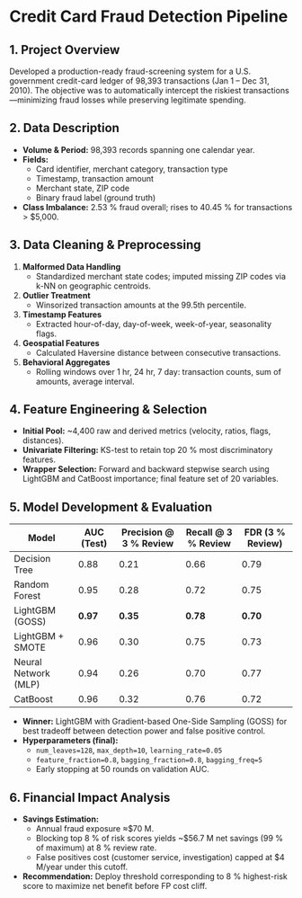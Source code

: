 # Credit Card Fraud Detection Pipeline

## 1. Project Overview
Developed a production-ready fraud-screening system for a U.S. government credit-card ledger of 98,393 transactions (Jan 1 – Dec 31, 2010). The objective was to automatically intercept the riskiest transactions—minimizing fraud losses while preserving legitimate spending.

## 2. Data Description
- **Volume & Period:** 98,393 records spanning one calendar year.  
- **Fields:**  
  - Card identifier, merchant category, transaction type  
  - Timestamp, transaction amount  
  - Merchant state, ZIP code  
  - Binary fraud label (ground truth)  
- **Class Imbalance:** 2.53 % fraud overall; rises to 40.45 % for transactions > \$5,000.

## 3. Data Cleaning & Preprocessing
1. **Malformed Data Handling**  
   - Standardized merchant state codes; imputed missing ZIP codes via k-NN on geographic centroids.  
2. **Outlier Treatment**  
   - Winsorized transaction amounts at the 99.5th percentile.  
3. **Timestamp Features**  
   - Extracted hour-of-day, day-of-week, week-of-year, seasonality flags.  
4. **Geospatial Features**  
   - Calculated Haversine distance between consecutive transactions.  
5. **Behavioral Aggregates**  
   - Rolling windows over 1 hr, 24 hr, 7 day: transaction counts, sum of amounts, average interval.

## 4. Feature Engineering & Selection
- **Initial Pool:** ~4,400 raw and derived metrics (velocity, ratios, flags, distances).  
- **Univariate Filtering:** KS-test to retain top 20 % most discriminatory features.  
- **Wrapper Selection:** Forward and backward stepwise search using LightGBM and CatBoost importance; final feature set of 20 variables.

## 5. Model Development & Evaluation
| Model                 | AUC (Test) | Precision @ 3 % Review | Recall @ 3 % Review | FDR (3 % Review) |
|-----------------------|------------|------------------------|---------------------|------------------|
| Decision Tree         | 0.88       | 0.21                   | 0.66                | 0.79             |
| Random Forest         | 0.95       | 0.28                   | 0.72                | 0.75             |
| LightGBM (GOSS)       | **0.97**   | **0.35**               | **0.78**            | **0.70**         |
| LightGBM + SMOTE      | 0.96       | 0.30                   | 0.75                | 0.73             |
| Neural Network (MLP)  | 0.94       | 0.26                   | 0.70                | 0.77             |
| CatBoost              | 0.96       | 0.32                   | 0.76                | 0.72             |

- **Winner:** LightGBM with Gradient-based One-Side Sampling (GOSS) for best tradeoff between detection power and false positive control.  
- **Hyperparameters (final):**  
  - `num_leaves=128`, `max_depth=10`, `learning_rate=0.05`  
  - `feature_fraction=0.8`, `bagging_fraction=0.8`, `bagging_freq=5`  
  - Early stopping at 50 rounds on validation AUC.

## 6. Financial Impact Analysis
- **Savings Estimation:**  
  - Annual fraud exposure ≈\$70 M.  
  - Blocking top 8 % of risk scores yields \~\$56.7 M net savings (99 % of maximum) at 8 % review rate.  
  - False positives cost (customer service, investigation) capped at \$4 M/year under this cutoff.  
- **Recommendation:** Deploy threshold corresponding to 8 % highest-risk score to maximize net benefit before FP cost cliff.

